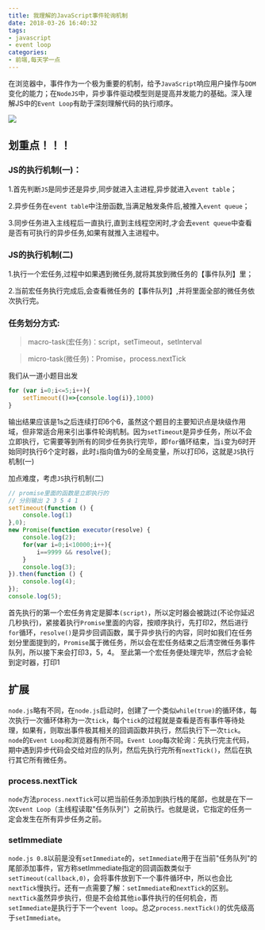 ```yaml
---
title: 我理解的JavaScript事件轮询机制
date: 2018-03-26 16:40:32
tags: 
- javascript
- event loop
categories:
- 前端,每天学一点
---
```


在浏览器中，事件作为一个极为重要的机制，给予`JavaScript`响应用户操作与`DOM`变化的能力；在`NodeJS`中，异步事件驱动模型则是提高并发能力的基础。深入理解JS中的`Event Loop`有助于深刻理解代码的执行顺序。

<!--more-->

![](https://timgsa.baidu.com/timg?image&quality=80&size=b9999_10000&sec=1522036338964&di=1eea5b73d1da870b6ef4f05cd08f521a&imgtype=0&src=http%3A%2F%2Fstatic.codeceo.com%2Fimages%2F2015%2F09%2F6a5656453ef29f5120550fa98b53eae1.png)

## 划重点！！！

### JS的执行机制(一)：

1.首先判断`JS`是同步还是异步,同步就进入主进程,异步就进入`event table`；

2.异步任务在`event table`中注册函数,当满足触发条件后,被推入`event queue`；

3.同步任务进入主线程后一直执行,直到主线程空闲时,才会去`event queue`中查看是否有可执行的异步任务,如果有就推入主进程中。

### JS的执行机制(二)

1.执行一个宏任务,过程中如果遇到微任务,就将其放到微任务的【事件队列】里；

2.当前宏任务执行完成后,会查看微任务的【事件队列】,并将里面全部的微任务依次执行完。

### 任务划分方式:

> macro-task(宏任务)：script，setTimeout，setInterval

> micro-task(微任务)：Promise，process.nextTick

我们从一道小题目出发

```javascript
for (var i=0;i<=5;i++){
    setTimeout(()=>{console.log(i)},1000)
}
```

输出结果应该是1s之后连续打印6个6，虽然这个题目的主要知识点是块级作用域，但非常适合用来引出事件轮询机制。因为`setTimeout`是异步任务，所以不会立即执行，它需要等到所有的同步任务执行完毕，即`for`循环结束，当`i`变为6时开始同时执行6个定时器，此时`i`指向值为6的全局变量，所以打印6，这就是`JS`执行机制(一)

加点难度，考虑`JS`执行机制(二)

```javascript
// promise里面的函数是立即执行的
// 分别输出 2 3 5 4 1
setTimeout(function () {
    console.log(1)
},0);
new Promise(function executor(resolve) {
    console.log(2);
    for(var i=0;i<10000;i++){
        i==9999 && resolve();
    }
    console.log(3);
}).then(function () {
    console.log(4);
});
console.log(5);
```
首先执行的第一个宏任务肯定是脚本`(script)`，所以定时器会被跳过(不论你延迟几秒执行)，紧接着执行`Promise`里面的内容，按顺序执行，先打印2，然后进行`for`循环，`resolve()`是异步回调函数，属于异步执行的内容，同时如我们在任务划分里面提到的，`Promise`属于微任务，所以会在宏任务结束之后清空微任务事件队列，所以接下来会打印3，5，4。
至此第一个宏任务便处理完毕，然后才会轮到定时器，打印1

## 扩展

`node.js`略有不同，在`node.js`启动时，创建了一个类似`while(true)`的循环体，每次执行一次循环体称为一次`tick`，每个`tick`的过程就是查看是否有事件等待处理，如果有，则取出事件极其相关的回调函数并执行，然后执行下一次`tick`。`node`的`Event Loop`和浏览器有所不同。`Event Loop`每次轮询：先执行完主代码，期中遇到异步代码会交给对应的队列，然后先执行完所有`nextTick()`，然后在执行其它所有微任务。

### process.nextTick

`node`方法`process.nextTick`可以把当前任务添加到执行栈的尾部，也就是在下一次`Event Loop`（主线程读取"任务队列"）之前执行。也就是说，它指定的任务一定会发生在所有异步任务之前。

### setImmediate

`node.js 0.8`以前是没有`setImmediate`的，`setImmediate`用于在当前"任务队列"的尾部添加事件，官方称setImmediate指定的回调函数类似于`setTimeout(callback,0)`，会将事件放到下一个事件循环中，所以也会比`nextTick`慢执行。还有一点需要了解：`setImmediate`和`nextTick`的区别。`nextTick`虽然异步执行，但是不会给其他`io`事件执行的任何机会，而`setImmediate`是执行于下一个`event loop`。总之`process.nextTick()`的优先级高于`setImmediate`。

